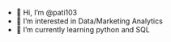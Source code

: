 - 👋 Hi, I’m @pati103
- 👀 I’m interested in Data/Marketing Analytics
- 🌱 I’m currently learning python and SQL


<!---
pati103/pati103 is a ✨ special ✨ repository because its `README.md` (this file) appears on your GitHub profile.
You can click the Preview link to take a look at your changes.
--->

